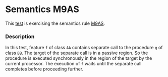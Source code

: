# Semantics M9AS

This [test](.) is exercising the semantics rule [M9AS](../Readme.md).

### Description

In this test, feature `f` of class `AA` contains separate call to the procedure `g` of class `BB`. The target of the separate call is in a passive region. So the procedure is executed synchronously in the region of the target by the current processor. The execution of `f` waits until the separate call completes before proceeding further.

